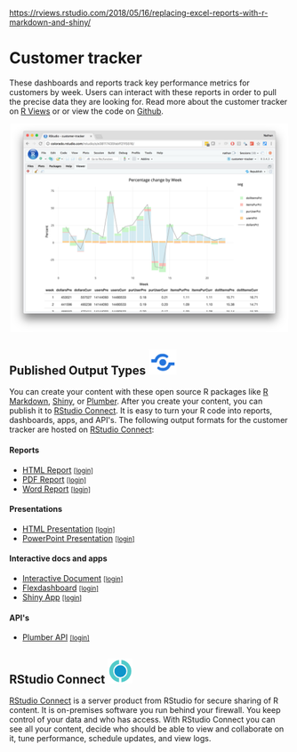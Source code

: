 https://rviews.rstudio.com/2018/05/16/replacing-excel-reports-with-r-markdown-and-shiny/

# Customer tracker

These dashboards and reports track key performance metrics for customers by week. Users can interact with these reports in order to pull the precise data they are looking for. Read more about the customer tracker on [R Views](https://rviews.rstudio.com/2018/05/16/replacing-excel-reports-with-r-markdown-and-shiny/) or or view the code on [Github](https://github.com/sol-eng/customer-tracker).

<center><a href="http://colorado.rstudio.com:3939/tracker/README.html"><img src="images/tracker-rmd.png" width="500"/></a></center>


## Published Output Types <img src="images/publish.png" width="50"/>

You can create your content with these open source R packages like [R Markdown](https://rmarkdown.rstudio.com/), [Shiny](http://shiny.rstudio.com/), or [Plumber](https://www.rplumber.io/). After you create your content, you can publish it to [RStudio Connect](https://beta.rstudioconnect.com/connect/). It is easy to turn your R code into reports, dashboards, apps, and API's. The following output formats for the customer tracker are hosted on [RStudio Connect](https://beta.rstudioconnect.com/connect/):

#### Reports

* [HTML Report](http://colorado.rstudio.com/rsc/tracker-report/tracker-report.html) <small>[[login]](http://colorado.rstudio.com:3939/connect/#/apps/1095/access)</small>
* [PDF Report](http://colorado.rstudio.com:3939/content/1109/tracker-pdf.pdf) <small>[[login]](http://colorado.rstudio.com:3939/connect/#/apps/1109/access) </small>
* [Word Report](http://colorado.rstudio.com:3939/content/1247/vcoWkF5eS/) <small>[[login]](http://colorado.rstudio.com:3939/connect/#/apps/1247/access/1432) </small>

#### Presentations

* [HTML Presentation](http://colorado.rstudio.com:3939/content/1110/tracker-ioslides.html) <small>[[login]](http://colorado.rstudio.com:3939/connect/#/apps/1110/access/1229)</small>
* [PowerPoint Presentation](http://colorado.rstudio.com:3939/content/1246/vMEHUS5Ks/) <small>[[login]](http://colorado.rstudio.com:3939/connect/#/apps/1246/access/1429)</small>

#### Interactive docs and apps

* [Interactive Document](http://colorado.rstudio.com:3939/content/1121/) <small>[[login]](http://colorado.rstudio.com:3939/connect/#/apps/1121/access)</small>
* [Flexdashboard](http://colorado.rstudio.com:3939/content/1094/) <small>[[login]](http://colorado.rstudio.com:3939/connect/#/apps/1094/access)</small>
* [Shiny App](http://colorado.rstudio.com:3939/content/1120/) <small>[[login]](http://colorado.rstudio.com:3939/connect/#/apps/1120)</small>

#### API's

* [Plumber API](http://colorado.rstudio.com:3939/content/1117/) <small>[[login]](http://colorado.rstudio.com:3939/connect/#/apps/1117/access)</small>

## RStudio Connect <img src="images/rsc-logo.png" width="45"/>

[RStudio Connect](https://beta.rstudioconnect.com/connect/) is a server product from RStudio for secure sharing of R content. It is on-premises software you run behind your firewall. You keep control of your data and who has access. With RStudio Connect you can see all your content, decide who should be able to view and collaborate on it, tune performance, schedule updates, and view logs.

